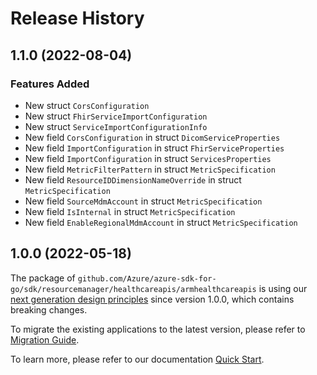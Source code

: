 # Release History

## 1.1.0 (2022-08-04)
### Features Added

- New struct `CorsConfiguration`
- New struct `FhirServiceImportConfiguration`
- New struct `ServiceImportConfigurationInfo`
- New field `CorsConfiguration` in struct `DicomServiceProperties`
- New field `ImportConfiguration` in struct `FhirServiceProperties`
- New field `ImportConfiguration` in struct `ServicesProperties`
- New field `MetricFilterPattern` in struct `MetricSpecification`
- New field `ResourceIDDimensionNameOverride` in struct `MetricSpecification`
- New field `SourceMdmAccount` in struct `MetricSpecification`
- New field `IsInternal` in struct `MetricSpecification`
- New field `EnableRegionalMdmAccount` in struct `MetricSpecification`


## 1.0.0 (2022-05-18)

The package of `github.com/Azure/azure-sdk-for-go/sdk/resourcemanager/healthcareapis/armhealthcareapis` is using our [next generation design principles](https://azure.github.io/azure-sdk/general_introduction.html) since version 1.0.0, which contains breaking changes.

To migrate the existing applications to the latest version, please refer to [Migration Guide](https://aka.ms/azsdk/go/mgmt/migration).

To learn more, please refer to our documentation [Quick Start](https://aka.ms/azsdk/go/mgmt).